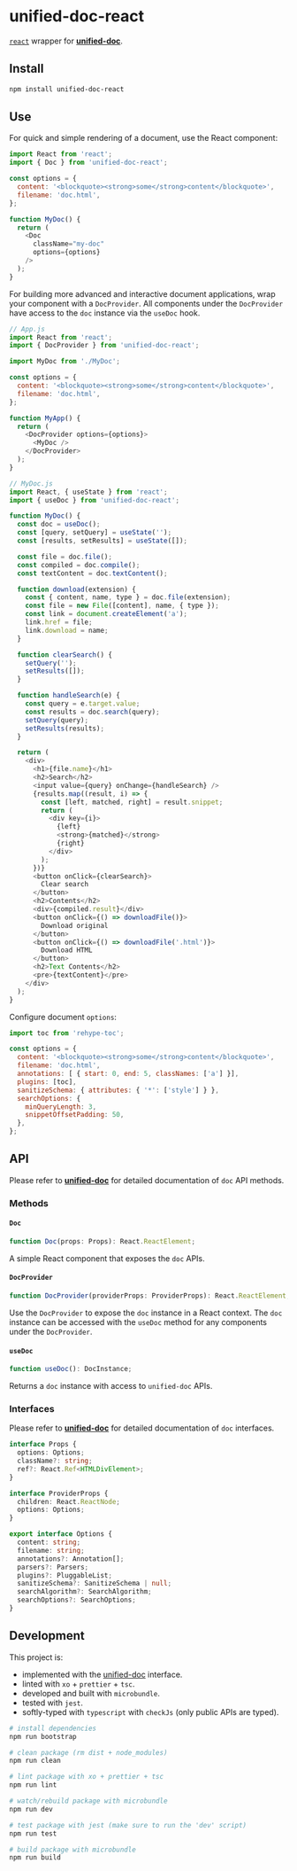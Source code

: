 # unified-doc-react
[`react`][react] wrapper for [**unified-doc**][unified-doc].

## Install
```sh
npm install unified-doc-react
```

## Use
For quick and simple rendering of a document, use the React component:

```js
import React from 'react';
import { Doc } from 'unified-doc-react';

const options = {
  content: '<blockquote><strong>some</strong>content</blockquote>',
  filename: 'doc.html',
};

function MyDoc() {
  return (
    <Doc
      className="my-doc"
      options={options}
    />
  );
}
```

For building more advanced and interactive document applications, wrap your component with a `DocProvider`.  All components under the `DocProvider` have access to the `doc` instance via the `useDoc` hook.

```js
// App.js
import React from 'react';
import { DocProvider } from 'unified-doc-react';

import MyDoc from './MyDoc';

const options = {
  content: '<blockquote><strong>some</strong>content</blockquote>',
  filename: 'doc.html',
};

function MyApp() {
  return (
    <DocProvider options={options}>
      <MyDoc />
    </DocProvider>
  );
}

// MyDoc.js
import React, { useState } from 'react';
import { useDoc } from 'unified-doc-react';

function MyDoc() {
  const doc = useDoc();
  const [query, setQuery] = useState('');
  const [results, setResults] = useState([]);

  const file = doc.file();
  const compiled = doc.compile();
  const textContent = doc.textContent();

  function download(extension) {
    const { content, name, type } = doc.file(extension);
    const file = new File([content], name, { type });
    const link = document.createElement('a');
    link.href = file;
    link.download = name;
  }

  function clearSearch() {
    setQuery('');
    setResults([]);
  }

  function handleSearch(e) {
    const query = e.target.value;
    const results = doc.search(query);
    setQuery(query);
    setResults(results);
  }

  return (
    <div>
      <h1>{file.name}</h1>
      <h2>Search</h2>
      <input value={query} onChange={handleSearch} />
      {results.map((result, i) => {
        const [left, matched, right] = result.snippet;
        return (
          <div key={i}>
            {left}
            <strong>{matched}</strong>
            {right}
          </div>
        );
      })}
      <button onClick={clearSearch}>
        Clear search
      </button>
      <h2>Contents</h2>
      <div>{compiled.result}</div>
      <button onClick={() => downloadFile()}>
        Download original
      </button>
      <button onClick={() => downloadFile('.html')}>
        Download HTML
      </button>
      <h2>Text Contents</h2>
      <pre>{textContent}</pre>
    </div>
  );
}
```

Configure document `options`:

```js
import toc from 'rehype-toc';

const options = {
  content: '<blockquote><strong>some</strong>content</blockquote>',
  filename: 'doc.html',
  annotations: [ { start: 0, end: 5, classNames: ['a'] }],
  plugins: [toc],
  sanitizeSchema: { attributes: { '*': ['style'] } },
  searchOptions: {
    minQueryLength: 3,
    snippetOffsetPadding: 50,
  },
};
```

## API
Please refer to [**unified-doc**][unified-doc] for detailed documentation of `doc` API methods.

### Methods

#### `Doc`
```ts
function Doc(props: Props): React.ReactElement;
```
A simple React component that exposes the `doc` APIs.

#### `DocProvider`
```ts
function DocProvider(providerProps: ProviderProps): React.ReactElement;
```
Use the `DocProvider` to expose the `doc` instance in a React context.  The `doc` instance can be accessed with the `useDoc` method for any components under the `DocProvider`.

#### `useDoc`
```ts
function useDoc(): DocInstance;
```
Returns a `doc` instance with access to `unified-doc` APIs.

### Interfaces
Please refer to [**unified-doc**][unified-doc] for detailed documentation of `doc` interfaces.

```ts
interface Props {
  options: Options;
  className?: string;
  ref?: React.Ref<HTMLDivElement>;
}

interface ProviderProps {
  children: React.ReactNode;
  options: Options;
}

export interface Options {
  content: string;
  filename: string;
  annotations?: Annotation[];
  parsers?: Parsers;
  plugins?: PluggableList;
  sanitizeSchema?: SanitizeSchema | null;
  searchAlgorithm?: SearchAlgorithm;
  searchOptions?: SearchOptions;
}
```

## Development
This project is:
- implemented with the [unified-doc][unified-doc] interface.
- linted with `xo` + `prettier` + `tsc`.
- developed and built with `microbundle`.
- tested with `jest`.
- softly-typed with `typescript` with `checkJs` (only public APIs are typed).

```sh
# install dependencies
npm run bootstrap

# clean package (rm dist + node_modules)
npm run clean

# lint package with xo + prettier + tsc
npm run lint

# watch/rebuild package with microbundle
npm run dev

# test package with jest (make sure to run the 'dev' script)
npm run test

# build package with microbundle
npm run build
```

<!-- Links -->
[react]: https://github.com/facebook/react
[unified-doc]: https://github.com/unified-doc/unified-doc
